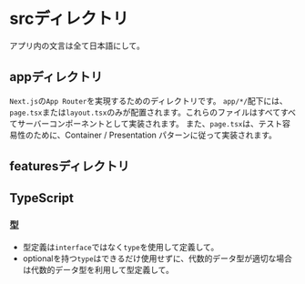 # srcディレクトリ
アプリ内の文言は全て日本語にして。

## appディレクトリ

`Next.js`の`App Router`を実現するためのディレクトリです。
`app/*/`配下には、`page.tsx`または`layout.tsx`のみが配置されます。これらのファイルはすべてすべてサーバーコンポーネントとして実装されます。
また、`page.tsx`は、テスト容易性のために、Container / Presentation パターンに従って実装されます。

## featuresディレクトリ
<!-- TODO: featuresディレクトリのディレクトリ構成をかく -->

## TypeScript

### 型

- 型定義は`interface`ではなく`type`を使用して定義して。
- optionalを持つ`type`はできるだけ使用せずに、代数的データ型が適切な場合は代数的データ型を利用して型定義して。